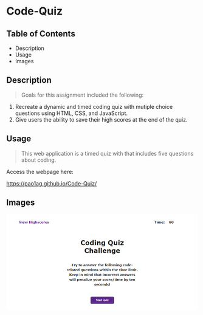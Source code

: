 # Code-Quiz

## Table of Contents

* Description
* Usage
* Images

## Description
> Goals for this assignment included the following:

1. Recreate a dynamic and timed coding quiz with mutiple choice questions using HTML, CSS, and JavaScript.
2. Give users the ability to save their high scores at the end of the quiz.

## Usage
> This web application is a timed quiz with that includes five questions about coding.

Access the webpage here:

<https://pao1ag.github.io/Code-Quiz/>

## Images

![Screenshot of Code Quiz](assets\images\codeQuiz_screenshot.png)